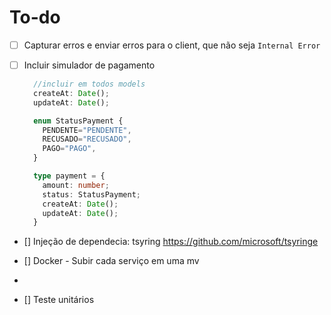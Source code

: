 # To-do

- [ ] Capturar erros e enviar erros para o client, que não seja `Internal Error`

- [ ] Incluir simulador de pagamento
  
  ```typescript
    //incluir em todos models
    createAt: Date();
    updateAt: Date();

    enum StatusPayment {
      PENDENTE="PENDENTE",
      RECUSADO="RECUSADO",
      PAGO="PAGO",
    }

    type payment = {
      amount: number;
      status: StatusPayment;
      createAt: Date();
      updateAt: Date();
    }
  ```
- [] Injeção de dependecia: tsyring https://github.com/microsoft/tsyringe

- [] Docker - Subir cada serviço em uma mv
- 
- [] Teste unitários